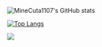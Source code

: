 ![MineCuta1107's GitHub stats](https://github-readme-stats.vercel.app/api?username=MineCuta1107&show_icons=true&theme=synthwave)

[![Top Langs](https://github-readme-stats.vercel.app/api/top-langs/?username=MineCuta1107&theme=synthwave)](https://github.com/MineCuta1107/MineCuta1107)

<a href="https://github.com/MineCuta1107/Nishimiya">
  <img align="center" src="https://github-readme-stats.vercel.app/api/pin/?username=MineCuta1107&repo=Nishimiya" />
</a>
